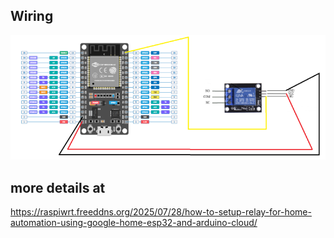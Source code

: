 
## Wiring

![wiring](connection.png)

## more details at
https://raspiwrt.freeddns.org/2025/07/28/how-to-setup-relay-for-home-automation-using-google-home-esp32-and-arduino-cloud/